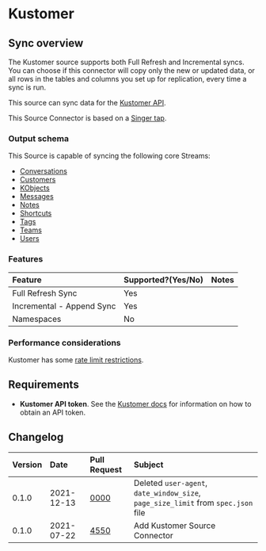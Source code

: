 # Kustomer

## Sync overview

The Kustomer source supports both Full Refresh and Incremental syncs. You can choose if this connector will copy only the new or updated data, or all rows in the tables and columns you set up for replication, every time a sync is run.

This source can sync data for the [Kustomer API](https://developer.kustomer.com/kustomer-api-docs).

This Source Connector is based on a [Singer tap](https://github.com/singer-io/tap-kustomer).

### Output schema

This Source is capable of syncing the following core Streams:

* [Conversations](https://developer.kustomer.com/kustomer-api-docs/reference/conversations)
* [Customers](https://developer.kustomer.com/kustomer-api-docs/reference/customers)
* [KObjects](https://developer.kustomer.com/kustomer-api-docs/reference/kobjects-custom-objects)
* [Messages](https://developer.kustomer.com/kustomer-api-docs/reference/messages)
* [Notes](https://developer.kustomer.com/kustomer-api-docs/reference/notes)
* [Shortcuts](https://developer.kustomer.com/kustomer-api-docs/reference/shortcuts)
* [Tags](https://developer.kustomer.com/kustomer-api-docs/reference/tags-knowledge-base)
* [Teams](https://developer.kustomer.com/kustomer-api-docs/reference/teams)
* [Users](https://developer.kustomer.com/kustomer-api-docs/reference/users)

### Features

| Feature | Supported?\(Yes/No\) | Notes |
| :--- | :--- | :--- |
| Full Refresh Sync | Yes |  |
| Incremental - Append Sync | Yes |  |
| Namespaces | No |  |

### Performance considerations

Kustomer has some [rate limit restrictions](https://developer.kustomer.com/kustomer-api-docs/reference/rate-limiting).

## Requirements

* **Kustomer API token**. See the [Kustomer docs](https://help.kustomer.com/api-keys-SJs5YTIWX) for information on how to obtain an API token. 

## Changelog

| Version | Date | Pull Request | Subject |
| :--- | :--- | :--- | :--- |
| 0.1.0 | 2021-12-13 | [0000](https://github.com/airbytehq/airbyte/pull/0000) | Deleted `user-agent`, `date_window_size`, `page_size_limit` from `spec.json` file  |
| 0.1.0 | 2021-07-22 | [4550](https://github.com/airbytehq/airbyte/pull/4550) | Add Kustomer Source Connector |

